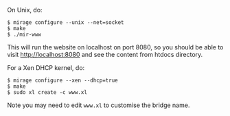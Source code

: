 On Unix, do:

```
$ mirage configure --unix --net=socket
$ make
$ ./mir-www
```

This will run the website on localhost on port 8080, so you should be
able to visit [http://localhost:8080](http://localhost:8080) and see the
content from htdocs directory.

For a Xen DHCP kernel, do:

```
$ mirage configure --xen --dhcp=true
$ make
$ sudo xl create -c www.xl
```

Note you may need to edit `www.xl` to customise the bridge name.
